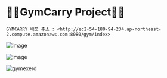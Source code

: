 # 🏋🏻GymCarry Project🏋🏻

```
GYMCARRY 배포 주소 : <http://ec2-54-180-94-234.ap-northeast-2.compute.amazonaws.com:8080/gym/index>
```

![image](https://user-images.githubusercontent.com/83346234/143384195-7f3b998e-b7ae-49d3-856e-35abe8f613d8.png)

![image](https://user-images.githubusercontent.com/83346234/143384279-e3c575d1-d37e-48fb-b8f6-90c932715e50.png)

![gymexerd](https://user-images.githubusercontent.com/83346234/143384401-9bc642b7-587d-4bce-bf3c-e1b066972a32.png)
